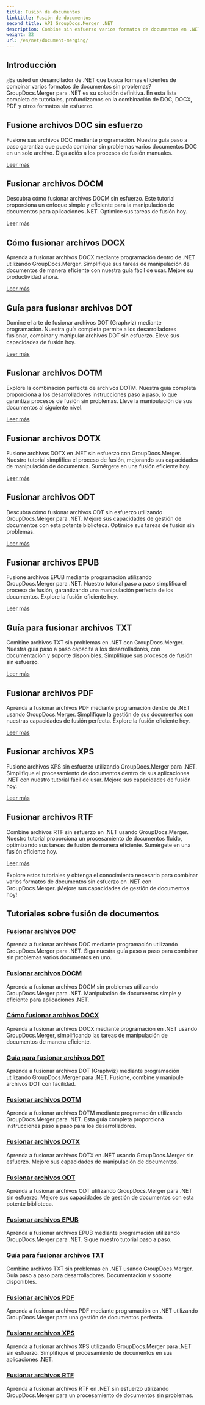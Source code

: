 ```yaml
---
title: Fusión de documentos
linktitle: Fusión de documentos
second_title: API GroupDocs.Merger .NET
description: Combine sin esfuerzo varios formatos de documentos en .NET usando GroupDocs.Merger. Combine perfectamente DOC, DOCX, PDF y más. ¡Mejore su gestión de documentos hoy!
weight: 22
url: /es/net/document-merging/
---
```

## Introducción

¿Es usted un desarrollador de .NET que busca formas eficientes de combinar varios formatos de documentos sin problemas? GroupDocs.Merger para .NET es su solución definitiva. En esta lista completa de tutoriales, profundizamos en la combinación de DOC, DOCX, PDF y otros formatos sin esfuerzo.

## Fusione archivos DOC sin esfuerzo

Fusione sus archivos DOC mediante programación. Nuestra guía paso a paso garantiza que pueda combinar sin problemas varios documentos DOC en un solo archivo. Diga adiós a los procesos de fusión manuales.

[Leer más](./merge-doc-files/)

## Fusionar archivos DOCM

Descubra cómo fusionar archivos DOCM sin esfuerzo. Este tutorial proporciona un enfoque simple y eficiente para la manipulación de documentos para aplicaciones .NET. Optimice sus tareas de fusión hoy.

[Leer más](./merging-docm-files/)

## Cómo fusionar archivos DOCX

Aprenda a fusionar archivos DOCX mediante programación dentro de .NET utilizando GroupDocs.Merger. Simplifique sus tareas de manipulación de documentos de manera eficiente con nuestra guía fácil de usar. Mejore su productividad ahora.

[Leer más](./how-to-merge-docx-files/)

## Guía para fusionar archivos DOT

Domine el arte de fusionar archivos DOT (Graphviz) mediante programación. Nuestra guía completa permite a los desarrolladores fusionar, combinar y manipular archivos DOT sin esfuerzo. Eleve sus capacidades de fusión hoy.

[Leer más](./guide-merging-dot-files/)

## Fusionar archivos DOTM

Explore la combinación perfecta de archivos DOTM. Nuestra guía completa proporciona a los desarrolladores instrucciones paso a paso, lo que garantiza procesos de fusión sin problemas. Lleve la manipulación de sus documentos al siguiente nivel.

[Leer más](./merging-dotm-files/)

## Fusionar archivos DOTX

Fusione archivos DOTX en .NET sin esfuerzo con GroupDocs.Merger. Nuestro tutorial simplifica el proceso de fusión, mejorando sus capacidades de manipulación de documentos. Sumérgete en una fusión eficiente hoy.

[Leer más](./merge-dotx-files/)

## Fusionar archivos ODT

Descubra cómo fusionar archivos ODT sin esfuerzo utilizando GroupDocs.Merger para .NET. Mejore sus capacidades de gestión de documentos con esta potente biblioteca. Optimice sus tareas de fusión sin problemas.

[Leer más](./merging-odt-files/)

## Fusionar archivos EPUB

Fusione archivos EPUB mediante programación utilizando GroupDocs.Merger para .NET. Nuestro tutorial paso a paso simplifica el proceso de fusión, garantizando una manipulación perfecta de los documentos. Explore la fusión eficiente hoy.

[Leer más](./merge-epub-files/)

## Guía para fusionar archivos TXT

Combine archivos TXT sin problemas en .NET con GroupDocs.Merger. Nuestra guía paso a paso capacita a los desarrolladores, con documentación y soporte disponibles. Simplifique sus procesos de fusión sin esfuerzo.

[Leer más](./guide-merging-txt-files/)

## Fusionar archivos PDF

Aprenda a fusionar archivos PDF mediante programación dentro de .NET usando GroupDocs.Merger. Simplifique la gestión de sus documentos con nuestras capacidades de fusión perfecta. Explore la fusión eficiente hoy.

[Leer más](./merging-pdf-files/)

## Fusionar archivos XPS

Fusione archivos XPS sin esfuerzo utilizando GroupDocs.Merger para .NET. Simplifique el procesamiento de documentos dentro de sus aplicaciones .NET con nuestro tutorial fácil de usar. Mejore sus capacidades de fusión hoy.

[Leer más](./merge-xps-files/)

## Fusionar archivos RTF

Combine archivos RTF sin esfuerzo en .NET usando GroupDocs.Merger. Nuestro tutorial proporciona un procesamiento de documentos fluido, optimizando sus tareas de fusión de manera eficiente. Sumérgete en una fusión eficiente hoy.

[Leer más](./merging-rtf-files/)

Explore estos tutoriales y obtenga el conocimiento necesario para combinar varios formatos de documentos sin esfuerzo en .NET con GroupDocs.Merger. ¡Mejore sus capacidades de gestión de documentos hoy!
## Tutoriales sobre fusión de documentos
### [Fusionar archivos DOC](./merge-doc-files/)
Aprenda a fusionar archivos DOC mediante programación utilizando GroupDocs.Merger para .NET. Siga nuestra guía paso a paso para combinar sin problemas varios documentos en uno.
### [Fusionar archivos DOCM](./merging-docm-files/)
Aprenda a fusionar archivos DOCM sin problemas utilizando GroupDocs.Merger para .NET. Manipulación de documentos simple y eficiente para aplicaciones .NET.
### [Cómo fusionar archivos DOCX](./how-to-merge-docx-files/)
Aprenda a fusionar archivos DOCX mediante programación en .NET usando GroupDocs.Merger, simplificando las tareas de manipulación de documentos de manera eficiente.
### [Guía para fusionar archivos DOT](./guide-merging-dot-files/)
Aprenda a fusionar archivos DOT (Graphviz) mediante programación utilizando GroupDocs.Merger para .NET. Fusione, combine y manipule archivos DOT con facilidad.
### [Fusionar archivos DOTM](./merging-dotm-files/)
Aprenda a fusionar archivos DOTM mediante programación utilizando GroupDocs.Merger para .NET. Esta guía completa proporciona instrucciones paso a paso para los desarrolladores.
### [Fusionar archivos DOTX](./merge-dotx-files/)
Aprenda a fusionar archivos DOTX en .NET usando GroupDocs.Merger sin esfuerzo. Mejore sus capacidades de manipulación de documentos.
### [Fusionar archivos ODT](./merging-odt-files/)
Aprenda a fusionar archivos ODT utilizando GroupDocs.Merger para .NET sin esfuerzo. Mejore sus capacidades de gestión de documentos con esta potente biblioteca.
### [Fusionar archivos EPUB](./merge-epub-files/)
Aprenda a fusionar archivos EPUB mediante programación utilizando GroupDocs.Merger para .NET. Sigue nuestro tutorial paso a paso.
### [Guía para fusionar archivos TXT](./guide-merging-txt-files/)
Combine archivos TXT sin problemas en .NET usando GroupDocs.Merger. Guía paso a paso para desarrolladores. Documentación y soporte disponibles.
### [Fusionar archivos PDF](./merging-pdf-files/)
Aprenda a fusionar archivos PDF mediante programación en .NET utilizando GroupDocs.Merger para una gestión de documentos perfecta.
### [Fusionar archivos XPS](./merge-xps-files/)
Aprenda a fusionar archivos XPS utilizando GroupDocs.Merger para .NET sin esfuerzo. Simplifique el procesamiento de documentos en sus aplicaciones .NET.
### [Fusionar archivos RTF](./merging-rtf-files/)
Aprenda a fusionar archivos RTF en .NET sin esfuerzo utilizando GroupDocs.Merger para un procesamiento de documentos sin problemas.